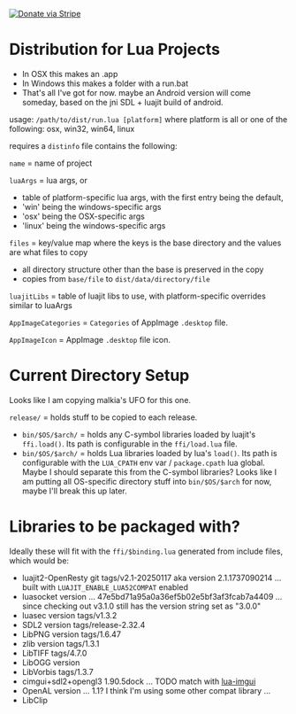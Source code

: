 [![Donate via Stripe](https://img.shields.io/badge/Donate-Stripe-green.svg)](https://buy.stripe.com/00gbJZ0OdcNs9zi288)<br>

# Distribution for Lua Projects

- In OSX this makes an .app
- In Windows this makes a folder with a run.bat
- That's all I've got for now.  maybe an Android version will come someday, based on the jni SDL + luajit build of android.

usage: `/path/to/dist/run.lua [platform]`
	where platform is all or one of the following: osx, win32, win64, linux

requires a `distinfo` file contains the following:

`name` = name of project

`luaArgs` = lua args, or
- table of platform-specific lua args, with the first entry being the default,
- 'win' being the windows-specific args
- 'osx' being the OSX-specific args
- 'linux' being the windows-specific args

`files` = key/value map where the keys is the base directory and the values are what files to copy
- all directory structure other than the base is preserved in the copy
- copies from `base/file` to `dist/data/directory/file`

`luajitLibs` = table of luajit libs to use, with platform-specific overrides similar to luaArgs

`AppImageCategories` = `Categories` of AppImage `.desktop` file.

`AppImageIcon` = AppImage `.desktop` file icon.


# Current Directory Setup

Looks like I am copying malkia's UFO for this one.

`release/` = holds stuff to be copied to each release.
-	`bin/$OS/$arch/` = holds any C-symbol libraries loaded by luajit's `ffi.load()`.  Its path is configurable in the `ffi/load.lua` file.
-	`bin/$OS/$arch/` = holds Lua libraries loaded by lua's `load()`.  Its path is configurable with the `LUA_CPATH` env var / `package.cpath` lua global.  Maybe I should separate this from the C-symbol libraries?
Looks like I am putting all OS-specific directory stuff into `bin/$OS/$arch` for now, maybe I'll break this up later.

# Libraries to be packaged with?

Ideally these will fit with the `ffi/$binding.lua` generated from include files, which would be:
- luajit2-OpenResty git tags/v2.1-20250117 aka version 2.1.1737090214 ... built with `LUAJIT_ENABLE_LUA52COMPAT` enabled
- luasocket version ... 47e5bd71a95a0a36ef5b02e5bf3af3fcab7a4409 ... since checking out v3.1.0 still has the version string set as "3.0.0"
- luasec version tags/v1.3.2
- SDL2 version tags/release-2.32.4
- LibPNG version tags/1.6.47
- zlib version tags/1.3.1
- LibTIFF tags/4.7.0
- LibOGG version
- LibVorbis tags/1.3.7
- cimgui+sdl2+opengl3 1.90.5dock ... TODO match with [lua-imgui](https://github.com/thenumbernine/lua-imgui)
- OpenAL version ... 1.1?  I think I'm using some other compat library ...
- LibClip
